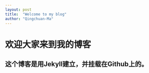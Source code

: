 ```yaml
---
layout: post
title:  "Welcome to my blog"
author: "Qingchuan-Ma"
---
```


# 欢迎大家来到我的博客

## 这个博客是用Jekyll建立，并挂载在Github上的。
